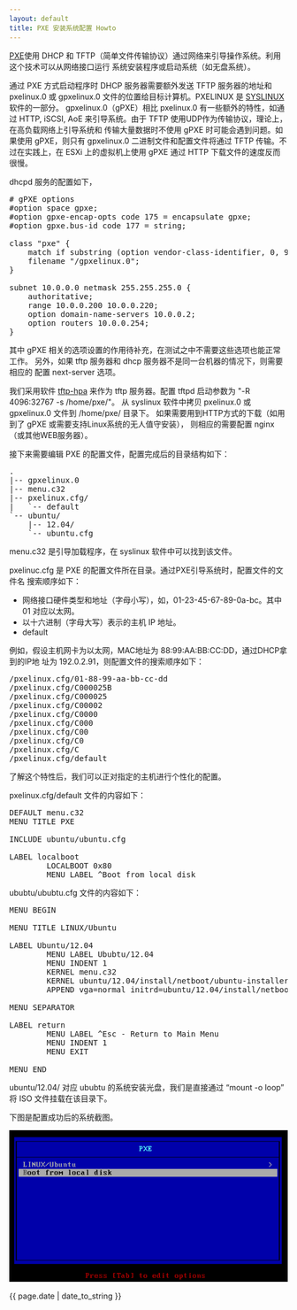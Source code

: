 ```yaml
---
layout: default
title: PXE 安装系统配置 Howto
---
```


[PXE](http://en.wikipedia.org/wiki/Preboot_Execution_Environment)使用 DHCP 和
TFTP（简单文件传输协议）通过网络来引导操作系统。利用这个技术可以从网络接口运行
系统安装程序或启动系统（如无盘系统）。

通过 PXE 方式启动程序时 DHCP 服务器需要额外发送 TFTP 服务器的地址和 pxelinux.0
 或 gpxelinux.0 文件的位置给目标计算机。PXELINUX 是
[SYSLINUX](http://www.kernel.org/pub/linux/utils/boot/syslinux/) 软件的一部分。
gpxelinux.0（gPXE）相比 pxelinux.0 有一些额外的特性，如通过 HTTP, iSCSI, AoE
来引导系统。由于 TFTP 使用UDP作为传输协议，理论上，在高负载网络上引导系统和
传输大量数据时不使用 gPXE 时可能会遇到问题。如果使用 gPXE，则只有 gpxelinux.0
 二进制文件和配置文件将通过 TFTP 传输。不过在实践上，在 ESXi 上的虚拟机上使用
gPXE 通过 HTTP 下载文件的速度反而很慢。

dhcpd 服务的配置如下，

<pre>
# gPXE options
#option space gpxe;
#option gpxe-encap-opts code 175 = encapsulate gpxe;
#option gpxe.bus-id code 177 = string;

class "pxe" {
    match if substring (option vendor-class-identifier, 0, 9) = "PXEClient";
    filename "/gpxelinux.0";
}

subnet 10.0.0.0 netmask 255.255.255.0 {
    authoritative;
    range 10.0.0.200 10.0.0.220;
    option domain-name-servers 10.0.0.2;
    option routers 10.0.0.254;
}
</pre>

其中 gPXE 相关的选项设置的作用待补充，在测试之中不需要这些选项也能正常工作。
另外，如果 tftp 服务器和 dhcp 服务器不是同一台机器的情况下，则需要相应的
配置 next-server 选项。

我们采用软件 [tftp-hpa](http://www.kernel.org/pub/software/network/tftp/)
来作为 tftp 服务器。配置 tftpd 启动参数为 "-R 4096:32767 -s /home/pxe/"。
从 syslinux 软件中拷贝 pxelinux.0 或 gpxelinux.0 文件到 /home/pxe/ 目录下。
如果需要用到HTTP方式的下载（如用到了 gPXE 或需要支持Linux系统的无人值守安装），
则相应的需要配置 nginx （或其他WEB服务器）。

接下来需要编辑 PXE 的配置文件，配置完成后的目录结构如下：

<pre>
.
|-- gpxelinux.0
|-- menu.c32
|-- pxelinux.cfg/
|   `-- default
`-- ubuntu/
    |-- 12.04/
    `-- ubuntu.cfg
</pre>

menu.c32 是引导加载程序，在 syslinux 软件中可以找到该文件。

pxelinuc.cfg 是 PXE 的配置文件所在目录。通过PXE引导系统时，配置文件的文件名
搜索顺序如下：

- 网络接口硬件类型和地址（字母小写），如，01-23-45-67-89-0a-bc。其中 01 对应以太网。
- 以十六进制（字母大写）表示的主机 IP 地址。
- default

例如，假设主机网卡为以太网，MAC地址为 88:99:AA:BB:CC:DD，通过DHCP拿到的IP地
址为 192.0.2.91，则配置文件的搜索顺序如下：

<pre>
/pxelinux.cfg/01-88-99-aa-bb-cc-dd
/pxelinux.cfg/C000025B
/pxelinux.cfg/C000025
/pxelinux.cfg/C00002
/pxelinux.cfg/C0000
/pxelinux.cfg/C000
/pxelinux.cfg/C00
/pxelinux.cfg/C0
/pxelinux.cfg/C
/pxelinux.cfg/default
</pre>

了解这个特性后，我们可以正对指定的主机进行个性化的配置。

pxelinux.cfg/default 文件的内容如下：

<pre>
DEFAULT menu.c32
MENU TITLE PXE

INCLUDE ubuntu/ubuntu.cfg

LABEL localboot
        LOCALBOOT 0x80
        MENU LABEL ^Boot from local disk
</pre>

ububtu/ububtu.cfg 文件的内容如下：

<pre>
MENU BEGIN

MENU TITLE LINUX/Ubuntu

LABEL Ubuntu/12.04
        MENU LABEL Ububtu/12.04
        MENU INDENT 1
        KERNEL menu.c32
        KERNEL ubuntu/12.04/install/netboot/ubuntu-installer/amd64/linux
        APPEND vga=normal initrd=ubuntu/12.04/install/netboot/ubuntu-installer/amd64/initrd.gz --

MENU SEPARATOR

LABEL return
        MENU LABEL ^Esc - Return to Main Menu
        MENU INDENT 1
        MENU EXIT

MENU END
</pre>

ubuntu/12.04/ 对应 ububtu 的系统安装光盘，我们是直接通过 “mount -o loop” 将
ISO 文件挂载在该目录下。

下图是配置成功后的系统截图。

![PXE Menu](/image/pxe-menu.png)

{{ page.date | date_to_string }}
